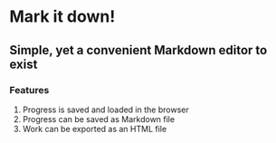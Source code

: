 # Mark it down!
## Simple, yet a convenient Markdown editor to exist

### Features
1. Progress is saved and loaded in the browser
2. Progress can be saved as Markdown file
3. Work can be exported as an HTML file